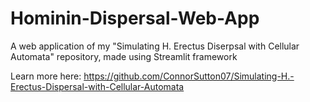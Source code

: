 # Hominin-Dispersal-Web-App
A web application of my "Simulating H. Erectus Diserpsal with Cellular Automata" repository, made using Streamlit framework

Learn more here: https://github.com/ConnorSutton07/Simulating-H.-Erectus-Dispersal-with-Cellular-Automata
